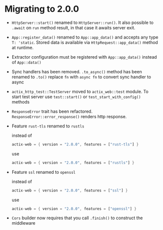 # Migrating to 2.0.0

- `HttpServer::start()` renamed to `HttpServer::run()`. It also possible to `.await` on `run` method result, in that case it awaits server exit.

- `App::register_data()` renamed to `App::app_data()` and accepts any type `T: 'static`. Stored data is available via `HttpRequest::app_data()` method at runtime.

- Extractor configuration must be registered with `App::app_data()` instead of `App::data()`

- Sync handlers has been removed. `.to_async()` method has been renamed to `.to()` replace `fn` with `async fn` to convert sync handler to async

- `actix_http_test::TestServer` moved to `actix_web::test` module. To start test server use `test::start()` or `test_start_with_config()` methods

- `ResponseError` trait has been refactored. `ResponseError::error_response()` renders http response.

- Feature `rust-tls` renamed to `rustls`

  instead of

  ```rust
  actix-web = { version = "2.0.0", features = ["rust-tls"] }
  ```

  use

  ```rust
  actix-web = { version = "2.0.0", features = ["rustls"] }
  ```

- Feature `ssl` renamed to `openssl`

  instead of

  ```rust
  actix-web = { version = "2.0.0", features = ["ssl"] }
  ```

  use

  ```rust
  actix-web = { version = "2.0.0", features = ["openssl"] }
  ```

- `Cors` builder now requires that you call `.finish()` to construct the middleware
